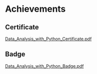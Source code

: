 

# Achievements
## Certificate
[Data_Analysis_with_Python_Certificate.pdf](https://prod-files-secure.s3.us-west-2.amazonaws.com/03e82b26-cccb-4906-bb56-adabcbdc0655/1aa3a050-2338-4a85-85d5-899bad17a31c/Data_Analysis_with_Python_Certificate.pdf?X-Amz-Algorithm=AWS4-HMAC-SHA256&X-Amz-Content-Sha256=UNSIGNED-PAYLOAD&X-Amz-Credential=ASIAZI2LB466UMEGIIZC%2F20250205%2Fus-west-2%2Fs3%2Faws4_request&X-Amz-Date=20250205T221404Z&X-Amz-Expires=3600&X-Amz-Security-Token=IQoJb3JpZ2luX2VjEDIaCXVzLXdlc3QtMiJHMEUCID1xvbuxcnL5rE2Os9uZf2l6WcqMOt3elwjW%2BNHC97lTAiEA80C%2BDcrCVEKB57KqStViBWkIdWLterVXIo2s18ROEl4q%2FwMIShAAGgw2Mzc0MjMxODM4MDUiDOneZz2r%2B5wjsfGEWircA2zbEpH9WA2Gj3%2Fxji4wAeNzyveAgzBr8SOrGgYYJUbMkPZaNh462rpOdUDWug69TxVGuWcEFF%2ByXEABSgGMx8HPl9hMoOH8vB93HI31BX54GFHu61UnjgNt%2Bf4oKXlHG6UD5of%2FjxKZpOYN3Wt9lhd0FdosDWi3ppYk8KqSmmvYuqQvYexJ7gCuAh09jBIfAOx7lpccNN05G0oo5akWOsBibuj9bkwYue3iXIkUENzhzBPmKGyrWIjCIB6GYVs1CLb2XbkahgU84NigtopZcCpWimhaoylBJUHulfsQ3%2BFKBexMmBs%2BO47jjK%2B4CLirfWh9rWqUYN447k7Pt5v04Gh8BNFOlA6ZlSY0gdt6nbFYDZZNmAiFG0aUZrvvEaHNVJN2ACBJm1ZXMVQ1OLbuINTlW9nHsdpH3LJ4rnNpJNjlDwi%2B90vAI2j53S8e6m2nQ65uLDErURBhxGZ6k%2Fp3ata%2F1yaZbQsUvKf30TnpWndoNfLCwifUuGdATB2uARuoJ10VNDSMOJbIhhGRMfNydyC73DQ8Fm3TEwdaM4WvaP3Vqlr%2F0vQYJ6gdSZQbWodcBJrDN7zWybwOfXhXKbNrk50YSJeaHOn%2FvGzN%2BBwjpjM8d3K1dVTGfxJlt85pMIy8jr0GOqUBFwvaqGkde%2BzlJUG3uppu70%2B5%2BRQ4P%2BVDR9FgKuJ6NT2hX9udnJRvPyf2zwVbdHPChxhNYJGR4bJjEAySytBCBrBgv%2B7Mq3igV5fdYFAHlcpKDZPvL6akcYms1atzB%2FeWaxf0mYdKUSiz73Cpi89OVNgEtnchv93Oyig%2F1z7fU1SznRRIJjQRWQ%2BhtwfcRjHwma7zNLcPBNA1FXWczaxPIaDPDMBV&X-Amz-Signature=c82ce9a1650f7e94135b8439b926a192815cc18f78eadbfda5cf68a1b3255b04&X-Amz-SignedHeaders=host&x-id=GetObject)
## Badge
[Data_Analysis_with_Python_Badge.pdf](https://prod-files-secure.s3.us-west-2.amazonaws.com/03e82b26-cccb-4906-bb56-adabcbdc0655/4fa9bcf8-b584-40dd-8775-c0bfadf6a6f0/Data_Analysis_with_Python_Badge.pdf?X-Amz-Algorithm=AWS4-HMAC-SHA256&X-Amz-Content-Sha256=UNSIGNED-PAYLOAD&X-Amz-Credential=ASIAZI2LB466UMEGIIZC%2F20250205%2Fus-west-2%2Fs3%2Faws4_request&X-Amz-Date=20250205T221404Z&X-Amz-Expires=3600&X-Amz-Security-Token=IQoJb3JpZ2luX2VjEDIaCXVzLXdlc3QtMiJHMEUCID1xvbuxcnL5rE2Os9uZf2l6WcqMOt3elwjW%2BNHC97lTAiEA80C%2BDcrCVEKB57KqStViBWkIdWLterVXIo2s18ROEl4q%2FwMIShAAGgw2Mzc0MjMxODM4MDUiDOneZz2r%2B5wjsfGEWircA2zbEpH9WA2Gj3%2Fxji4wAeNzyveAgzBr8SOrGgYYJUbMkPZaNh462rpOdUDWug69TxVGuWcEFF%2ByXEABSgGMx8HPl9hMoOH8vB93HI31BX54GFHu61UnjgNt%2Bf4oKXlHG6UD5of%2FjxKZpOYN3Wt9lhd0FdosDWi3ppYk8KqSmmvYuqQvYexJ7gCuAh09jBIfAOx7lpccNN05G0oo5akWOsBibuj9bkwYue3iXIkUENzhzBPmKGyrWIjCIB6GYVs1CLb2XbkahgU84NigtopZcCpWimhaoylBJUHulfsQ3%2BFKBexMmBs%2BO47jjK%2B4CLirfWh9rWqUYN447k7Pt5v04Gh8BNFOlA6ZlSY0gdt6nbFYDZZNmAiFG0aUZrvvEaHNVJN2ACBJm1ZXMVQ1OLbuINTlW9nHsdpH3LJ4rnNpJNjlDwi%2B90vAI2j53S8e6m2nQ65uLDErURBhxGZ6k%2Fp3ata%2F1yaZbQsUvKf30TnpWndoNfLCwifUuGdATB2uARuoJ10VNDSMOJbIhhGRMfNydyC73DQ8Fm3TEwdaM4WvaP3Vqlr%2F0vQYJ6gdSZQbWodcBJrDN7zWybwOfXhXKbNrk50YSJeaHOn%2FvGzN%2BBwjpjM8d3K1dVTGfxJlt85pMIy8jr0GOqUBFwvaqGkde%2BzlJUG3uppu70%2B5%2BRQ4P%2BVDR9FgKuJ6NT2hX9udnJRvPyf2zwVbdHPChxhNYJGR4bJjEAySytBCBrBgv%2B7Mq3igV5fdYFAHlcpKDZPvL6akcYms1atzB%2FeWaxf0mYdKUSiz73Cpi89OVNgEtnchv93Oyig%2F1z7fU1SznRRIJjQRWQ%2BhtwfcRjHwma7zNLcPBNA1FXWczaxPIaDPDMBV&X-Amz-Signature=449d90bc9da030c27154a3f6cd458707a87dc6cd65d5bf2a4544584c1ffb4e7a&X-Amz-SignedHeaders=host&x-id=GetObject)
